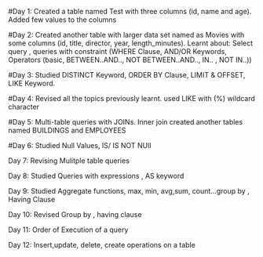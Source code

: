 #Day 1:
Created a table named Test with three columns (id, name and age).
Added few values to the columns

#Day 2:
Created another table with larger data set named as Movies with some columns (id, title, director, year, length_minutes).
Learnt about: Select query , queries with constraint (WHERE Clause, AND/OR Keywords, Operators (basic, BETWEEN..AND.., NOT BETWEEN..AND.., IN.. , NOT IN..))

#Day 3:
Studied DISTINCT Keyword, ORDER BY Clause, LIMIT & OFFSET, LIKE Keyword.

#Day 4:
Revised all the topics previously learnt.
used LIKE with (%) wildcard character

#Day 5:
Multi-table queries with JOINs.
Inner join
created another tables named BUILDINGS and EMPLOYEES

#Day 6:
Studied Null Values, IS/ IS NOT NUll 

Day 7: 
Revising Mulitple table queries

Day 8: 
Studied  Queries with expressions , AS keyword

Day 9:
Studied Aggregate functions, max, min, avg,sum, count...group by , Having Clause

Day 10:
Revised Group by , having clause

Day 11:
Order of Execution of a query

Day 12:
Insert,update, delete, create operations on a table